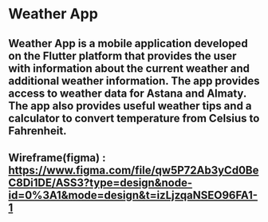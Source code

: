 # Weather App 

## Weather App is a mobile application developed on the Flutter platform that provides the user with information about the current weather and additional weather information. The app provides access to weather data for Astana and Almaty. The app also provides useful weather tips and a calculator to convert temperature from Celsius to Fahrenheit.

## Wireframe(figma) : https://www.figma.com/file/qw5P72Ab3yCd0BeC8Di1DE/ASS3?type=design&node-id=0%3A1&mode=design&t=izLjzqaNSEO96FA1-1